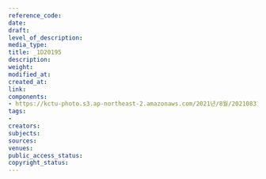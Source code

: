 ```yaml
---
reference_code: 
date: 
draft: 
level_of_description: 
media_type: 
title: _1D20195
description: 
weight: 
modified_at: 
created_at: 
link: 
components:
- https://kctu-photo.s3.ap-northeast-2.amazonaws.com/2021년/8월/20210831_보건의료노조+총파업지지+민주노총+시민사회+공동기자회견/_1D20195.jpg
tags:
- 
creators: 
subjects: 
sources: 
venues: 
public_access_status: 
copyright_status: 
---
```

